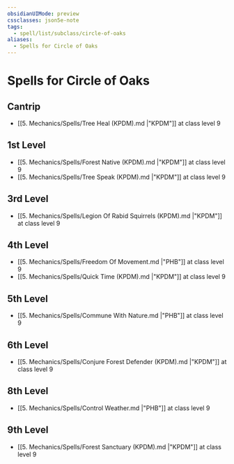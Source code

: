 ```yaml
---
obsidianUIMode: preview
cssclasses: json5e-note
tags:
  - spell/list/subclass/circle-of-oaks
aliases:
  - Spells for Circle of Oaks
---
```

# Spells for Circle of Oaks

## Cantrip

- [[5. Mechanics/Spells/Tree Heal (KPDM).md \|"KPDM"]] at class level 9

## 1st Level

- [[5. Mechanics/Spells/Forest Native (KPDM).md \|"KPDM"]] at class level 9
- [[5. Mechanics/Spells/Tree Speak (KPDM).md \|"KPDM"]] at class level 9

## 3rd Level

- [[5. Mechanics/Spells/Legion Of Rabid Squirrels (KPDM).md \|"KPDM"]] at class level 9

## 4th Level

- [[5. Mechanics/Spells/Freedom Of Movement.md \|"PHB"]] at class level 9
- [[5. Mechanics/Spells/Quick Time (KPDM).md \|"KPDM"]] at class level 9

## 5th Level

- [[5. Mechanics/Spells/Commune With Nature.md \|"PHB"]] at class level 9

## 6th Level

- [[5. Mechanics/Spells/Conjure Forest Defender (KPDM).md \|"KPDM"]] at class level 9

## 8th Level

- [[5. Mechanics/Spells/Control Weather.md \|"PHB"]] at class level 9

## 9th Level

- [[5. Mechanics/Spells/Forest Sanctuary (KPDM).md \|"KPDM"]] at class level 9
